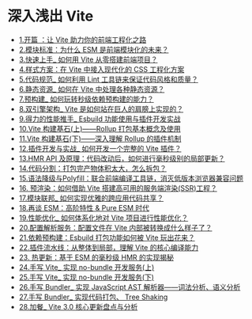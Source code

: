 
# 深入浅出 Vite

- [1.开篇 ：让 Vite 助力你的前端工程化之路](./1.%E5%BC%80%E7%AF%87%20%EF%BC%9A%E8%AE%A9%20Vite%20%E5%8A%A9%E5%8A%9B%E4%BD%A0%E7%9A%84%E5%89%8D%E7%AB%AF%E5%B7%A5%E7%A8%8B%E5%8C%96%E4%B9%8B%E8%B7%AF)
- [2.模块标准：为什么 ESM 是前端模块化的未来？](./2.%E6%A8%A1%E5%9D%97%E6%A0%87%E5%87%86%EF%BC%9A%E4%B8%BA%E4%BB%80%E4%B9%88%20ESM%20%E6%98%AF%E5%89%8D%E7%AB%AF%E6%A8%A1%E5%9D%97%E5%8C%96%E7%9A%84%E6%9C%AA%E6%9D%A5%EF%BC%9F)
- [3.快速上手_ 如何用 Vite 从零搭建前端项目？](./3.%E5%BF%AB%E9%80%9F%E4%B8%8A%E6%89%8B_%20%E5%A6%82%E4%BD%95%E7%94%A8%20Vite%20%E4%BB%8E%E9%9B%B6%E6%90%AD%E5%BB%BA%E5%89%8D%E7%AB%AF%E9%A1%B9%E7%9B%AE%EF%BC%9F)
- [4.样式方案：在 Vite 中接入现代化的 CSS 工程化方案](./4.%E6%A0%B7%E5%BC%8F%E6%96%B9%E6%A1%88%EF%BC%9A%E5%9C%A8%20Vite%20%E4%B8%AD%E6%8E%A5%E5%85%A5%E7%8E%B0%E4%BB%A3%E5%8C%96%E7%9A%84%20CSS%20%E5%B7%A5%E7%A8%8B%E5%8C%96%E6%96%B9%E6%A1%88)
- [5.代码规范_ 如何利用 Lint 工具链来保证代码风格和质量？](./5.%E4%BB%A3%E7%A0%81%E8%A7%84%E8%8C%83_%20%E5%A6%82%E4%BD%95%E5%88%A9%E7%94%A8%20Lint%20%E5%B7%A5%E5%85%B7%E9%93%BE%E6%9D%A5%E4%BF%9D%E8%AF%81%E4%BB%A3%E7%A0%81%E9%A3%8E%E6%A0%BC%E5%92%8C%E8%B4%A8%E9%87%8F%EF%BC%9F)
- [6.静态资源_ 如何在 Vite 中处理各种静态资源？](./6.%E9%9D%99%E6%80%81%E8%B5%84%E6%BA%90_%20%E5%A6%82%E4%BD%95%E5%9C%A8%20Vite%20%E4%B8%AD%E5%A4%84%E7%90%86%E5%90%84%E7%A7%8D%E9%9D%99%E6%80%81%E8%B5%84%E6%BA%90%EF%BC%9F)
- [7.预构建_ 如何玩转秒级依赖预构建的能力？](./7.%E9%A2%84%E6%9E%84%E5%BB%BA_%20%E5%A6%82%E4%BD%95%E7%8E%A9%E8%BD%AC%E7%A7%92%E7%BA%A7%E4%BE%9D%E8%B5%96%E9%A2%84%E6%9E%84%E5%BB%BA%E7%9A%84%E8%83%BD%E5%8A%9B%EF%BC%9F)
- [8.双引擎架构_ Vite 是如何站在巨人的肩膀上实现的？](./8.%E5%8F%8C%E5%BC%95%E6%93%8E%E6%9E%B6%E6%9E%84_%20Vite%20%E6%98%AF%E5%A6%82%E4%BD%95%E7%AB%99%E5%9C%A8%E5%B7%A8%E4%BA%BA%E7%9A%84%E8%82%A9%E8%86%80%E4%B8%8A%E5%AE%9E%E7%8E%B0%E7%9A%84%EF%BC%9F)
- [9.得力的性能推手_ Esbuild 功能使用与插件开发实战](./9.%E5%BE%97%E5%8A%9B%E7%9A%84%E6%80%A7%E8%83%BD%E6%8E%A8%E6%89%8B_%20Esbuild%20%E5%8A%9F%E8%83%BD%E4%BD%BF%E7%94%A8%E4%B8%8E%E6%8F%92%E4%BB%B6%E5%BC%80%E5%8F%91%E5%AE%9E%E6%88%98)
- [10.Vite 构建基石(上)——Rollup 打包基本概念及使用](./10.Vite%20%E6%9E%84%E5%BB%BA%E5%9F%BA%E7%9F%B3(%E4%B8%8A)%E2%80%94%E2%80%94Rollup%20%E6%89%93%E5%8C%85%E5%9F%BA%E6%9C%AC%E6%A6%82%E5%BF%B5%E5%8F%8A%E4%BD%BF%E7%94%A8)
- [11.Vite 构建基石(下)——深入理解 Rollup 的插件机制](./11.Vite%20%E6%9E%84%E5%BB%BA%E5%9F%BA%E7%9F%B3(%E4%B8%8B)%E2%80%94%E2%80%94%E6%B7%B1%E5%85%A5%E7%90%86%E8%A7%A3%20Rollup%20%E7%9A%84%E6%8F%92%E4%BB%B6%E6%9C%BA%E5%88%B6)
- [12.插件开发与实战_ 如何开发一个完整的 Vite 插件？](./12.%E6%8F%92%E4%BB%B6%E5%BC%80%E5%8F%91%E4%B8%8E%E5%AE%9E%E6%88%98_%20%E5%A6%82%E4%BD%95%E5%BC%80%E5%8F%91%E4%B8%80%E4%B8%AA%E5%AE%8C%E6%95%B4%E7%9A%84%20Vite%20%E6%8F%92%E4%BB%B6%EF%BC%9F)
- [13.HMR API 及原理：代码改动后，如何进行毫秒级别的局部更新？](./13.HMR%20API%20%E5%8F%8A%E5%8E%9F%E7%90%86%EF%BC%9A%E4%BB%A3%E7%A0%81%E6%94%B9%E5%8A%A8%E5%90%8E%EF%BC%8C%E5%A6%82%E4%BD%95%E8%BF%9B%E8%A1%8C%E6%AF%AB%E7%A7%92%E7%BA%A7%E5%88%AB%E7%9A%84%E5%B1%80%E9%83%A8%E6%9B%B4%E6%96%B0%EF%BC%9F)
- [14.代码分割：打包完产物体积太大，怎么拆包？](./14.%E4%BB%A3%E7%A0%81%E5%88%86%E5%89%B2%EF%BC%9A%E6%89%93%E5%8C%85%E5%AE%8C%E4%BA%A7%E7%89%A9%E4%BD%93%E7%A7%AF%E5%A4%AA%E5%A4%A7%EF%BC%8C%E6%80%8E%E4%B9%88%E6%8B%86%E5%8C%85%EF%BC%9F)
- [15.语法降级与Polyfill：联合前端编译工具链，消灭低版本浏览器兼容问题](./15.%E8%AF%AD%E6%B3%95%E9%99%8D%E7%BA%A7%E4%B8%8EPolyfill%EF%BC%9A%E8%81%94%E5%90%88%E5%89%8D%E7%AB%AF%E7%BC%96%E8%AF%91%E5%B7%A5%E5%85%B7%E9%93%BE%EF%BC%8C%E6%B6%88%E7%81%AD%E4%BD%8E%E7%89%88%E6%9C%AC%E6%B5%8F%E8%A7%88%E5%99%A8%E5%85%BC%E5%AE%B9%E9%97%AE%E9%A2%98)
- [16. 预渲染：如何借助 Vite 搭建高可用的服务端渲染(SSR)工程？](./16.%20%E9%A2%84%E6%B8%B2%E6%9F%93%EF%BC%9A%E5%A6%82%E4%BD%95%E5%80%9F%E5%8A%A9%20Vite%20%E6%90%AD%E5%BB%BA%E9%AB%98%E5%8F%AF%E7%94%A8%E7%9A%84%E6%9C%8D%E5%8A%A1%E7%AB%AF%E6%B8%B2%E6%9F%93(SSR)%E5%B7%A5%E7%A8%8B%EF%BC%9F)
- [17.模块联邦_ 如何实现优雅的跨应用代码共享？](./17.%E6%A8%A1%E5%9D%97%E8%81%94%E9%82%A6_%20%E5%A6%82%E4%BD%95%E5%AE%9E%E7%8E%B0%E4%BC%98%E9%9B%85%E7%9A%84%E8%B7%A8%E5%BA%94%E7%94%A8%E4%BB%A3%E7%A0%81%E5%85%B1%E4%BA%AB%EF%BC%9F)
- [18.再谈 ESM：高阶特性 & Pure ESM 时代](./18.%E5%86%8D%E8%B0%88%20ESM%EF%BC%9A%E9%AB%98%E9%98%B6%E7%89%B9%E6%80%A7%20%26%20Pure%20ESM%20%E6%97%B6%E4%BB%A3)
- [19.性能优化_  如何体系化地对 Vite 项目进行性能优化？](./19.%E6%80%A7%E8%83%BD%E4%BC%98%E5%8C%96_%20%20%E5%A6%82%E4%BD%95%E4%BD%93%E7%B3%BB%E5%8C%96%E5%9C%B0%E5%AF%B9%20Vite%20%E9%A1%B9%E7%9B%AE%E8%BF%9B%E8%A1%8C%E6%80%A7%E8%83%BD%E4%BC%98%E5%8C%96%EF%BC%9F)
- [20.配置解析服务：配置文件在 Vite 内部被转换成什么样子了？](./20.%E9%85%8D%E7%BD%AE%E8%A7%A3%E6%9E%90%E6%9C%8D%E5%8A%A1%EF%BC%9A%E9%85%8D%E7%BD%AE%E6%96%87%E4%BB%B6%E5%9C%A8%20Vite%20%E5%86%85%E9%83%A8%E8%A2%AB%E8%BD%AC%E6%8D%A2%E6%88%90%E4%BB%80%E4%B9%88%E6%A0%B7%E5%AD%90%E4%BA%86%EF%BC%9F)
- [21.依赖预构建：Esbuild 打包功能如何被 Vite 玩出花来？](./21.%E4%BE%9D%E8%B5%96%E9%A2%84%E6%9E%84%E5%BB%BA%EF%BC%9AEsbuild%20%E6%89%93%E5%8C%85%E5%8A%9F%E8%83%BD%E5%A6%82%E4%BD%95%E8%A2%AB%20Vite%20%E7%8E%A9%E5%87%BA%E8%8A%B1%E6%9D%A5%EF%BC%9F)
- [22.插件流水线：从整体到局部，理解 Vite 的核心编译能力](./22.%E6%8F%92%E4%BB%B6%E6%B5%81%E6%B0%B4%E7%BA%BF%EF%BC%9A%E4%BB%8E%E6%95%B4%E4%BD%93%E5%88%B0%E5%B1%80%E9%83%A8%EF%BC%8C%E7%90%86%E8%A7%A3%20Vite%20%E7%9A%84%E6%A0%B8%E5%BF%83%E7%BC%96%E8%AF%91%E8%83%BD%E5%8A%9B)
- [23. 热更新：基于 ESM 的毫秒级 HMR 的实现揭秘](./23.%20%E7%83%AD%E6%9B%B4%E6%96%B0%EF%BC%9A%E5%9F%BA%E4%BA%8E%20ESM%20%E7%9A%84%E6%AF%AB%E7%A7%92%E7%BA%A7%20HMR%20%E7%9A%84%E5%AE%9E%E7%8E%B0%E6%8F%AD%E7%A7%98)
- [24.手写 Vite_ 实现 no-bundle 开发服务(上)](./24.%E6%89%8B%E5%86%99%20Vite_%20%E5%AE%9E%E7%8E%B0%20no-bundle%20%E5%BC%80%E5%8F%91%E6%9C%8D%E5%8A%A1(%E4%B8%8A))
- [25.手写 Vite_ 实现 no-bundle 开发服务(下)](./25.%E6%89%8B%E5%86%99%20Vite_%20%E5%AE%9E%E7%8E%B0%20no-bundle%20%E5%BC%80%E5%8F%91%E6%9C%8D%E5%8A%A1(%E4%B8%8B))
- [26.手写 Bundler_  实现 JavaScript AST 解析器——词法分析、语义分析](./26.%E6%89%8B%E5%86%99%20Bundler_%20%20%E5%AE%9E%E7%8E%B0%20JavaScript%20AST%20%E8%A7%A3%E6%9E%90%E5%99%A8%E2%80%94%E2%80%94%E8%AF%8D%E6%B3%95%E5%88%86%E6%9E%90%E3%80%81%E8%AF%AD%E4%B9%89%E5%88%86%E6%9E%90)
- [27.手写 Bundler_ 实现代码打包、 Tree Shaking](./27.%E6%89%8B%E5%86%99%20Bundler_%20%E5%AE%9E%E7%8E%B0%E4%BB%A3%E7%A0%81%E6%89%93%E5%8C%85%E3%80%81%20Tree%20Shaking)
- [28.加餐_ Vite 3.0 核心更新盘点与分析](./28.%E5%8A%A0%E9%A4%90_%20Vite%203.0%20%E6%A0%B8%E5%BF%83%E6%9B%B4%E6%96%B0%E7%9B%98%E7%82%B9%E4%B8%8E%E5%88%86%E6%9E%90)
